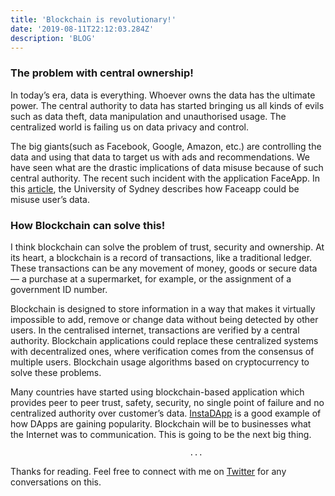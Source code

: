```yaml
---
title: 'Blockchain is revolutionary!'
date: '2019-08-11T22:12:03.284Z'
description: 'BLOG'
---
```


### The problem with central ownership!

In today’s era, data is everything. Whoever owns the data has the ultimate power. The central authority to data has started bringing us all kinds of evils such as data theft, data manipulation and unauthorised usage. The centralized world is failing us on data privacy and control.

The big giants(such as Facebook, Google, Amazon, etc.) are controlling the data and using that data to target us with ads and recommendations. We have seen what are the drastic implications of data misuse because of such central authority. The recent such incident with the application FaceApp. In this [article](https://www.sydney.edu.au/news-opinion/news/2019/08/06/is-faceapp-hoarding-our-data-.html), the University of Sydney describes how Faceapp could be misuse user’s data.


### How Blockchain can solve this!

I think blockchain can solve the problem of trust, security and ownership. At its heart, a blockchain is a record of transactions, like a traditional ledger. These transactions can be any movement of money, goods or secure data — a purchase at a supermarket, for example, or the assignment of a government ID number.

Blockchain is designed to store information in a way that makes it virtually impossible to add, remove or change data without being detected by other users.
In the centralised internet, transactions are verified by a central authority. Blockchain applications could replace these centralized systems with decentralized ones, where verification comes from the consensus of multiple users. Blockchain usage algorithms based on cryptocurrency to solve these problems.

Many countries have started using blockchain-based application which provides peer to peer trust, safety, security, no single point of failure and no centralized authority over customer’s data. [InstaDApp](https://instadapp.io/) is a good example of how DApps are gaining popularity.
Blockchain will be to businesses what the Internet was to communication. This is going to be the next big thing.

                                            ...
                                            
Thanks for reading. Feel free to connect with me on [Twitter](https://twitter.com/whoAbhishekSah) for any conversations on this.